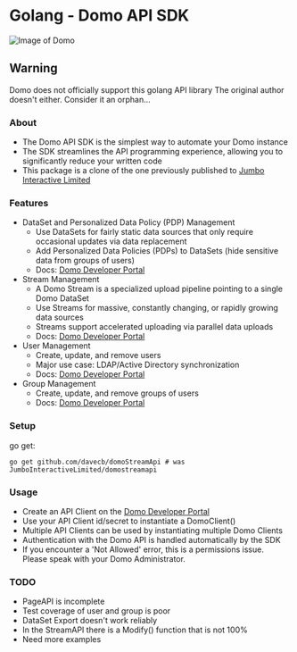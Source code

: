 # Golang - Domo API SDK

![Image of Domo](https://github.com/domoinc/domo-java-sdk/blob/master/domo.png)

## Warning

Domo does not officially support this golang API library
The original author doesn't either.  Consider it an orphan...

### About

* The Domo API SDK is the simplest way to automate your Domo instance
* The SDK streamlines the API programming experience, allowing you to significantly reduce your written code
* This package is a clone of the one previously published to [Jumbo Interactive Limited](https://github.com/JumboInteractiveLimited)

### Features

* DataSet and Personalized Data Policy (PDP) Management
  * Use DataSets for fairly static data sources that only require occasional updates via data replacement
  * Add Personalized Data Policies (PDPs) to DataSets (hide sensitive data from groups of users)
  * Docs: [Domo Developer Portal](https://developer.domo.com/docs/domo-apis/data)
* Stream Management
  * A Domo Stream is a specialized upload pipeline pointing to a single Domo DataSet
  * Use Streams for massive, constantly changing, or rapidly growing data sources
  * Streams support accelerated uploading via parallel data uploads
  * Docs: [Domo Developer Portal](https://developer.domo.com/docs/domo-apis/stream-apis)
* User Management
  * Create, update, and remove users
  * Major use case: LDAP/Active Directory synchronization
  * Docs: [Domo Developer Portal](https://developer.domo.com/docs/domo-apis/users)
* Group Management
  * Create, update, and remove groups of users
  * Docs: [Domo Developer Portal](https://developer.domo.com/docs/domo-apis/group-apis)

### Setup

go get:

```golang
go get github.com/davecb/domoStreamApi # was JumboInteractiveLimited/domostreamapi 
```

### Usage

* Create an API Client on the [Domo Developer Portal](https://developer.domo.com/)
* Use your API Client id/secret to instantiate a DomoClient()
* Multiple API Clients can be used by instantiating multiple Domo Clients
* Authentication with the Domo API is handled automatically by the SDK
* If you encounter a 'Not Allowed' error, this is a permissions issue. Please speak with your Domo Administrator.

### TODO
 - PageAPI is incomplete
 - Test coverage of user and group is poor
 - DataSet Export doesn't work reliably
 - In the StreamAPI there is a Modify() function that is not 100%
 - Need more examples
